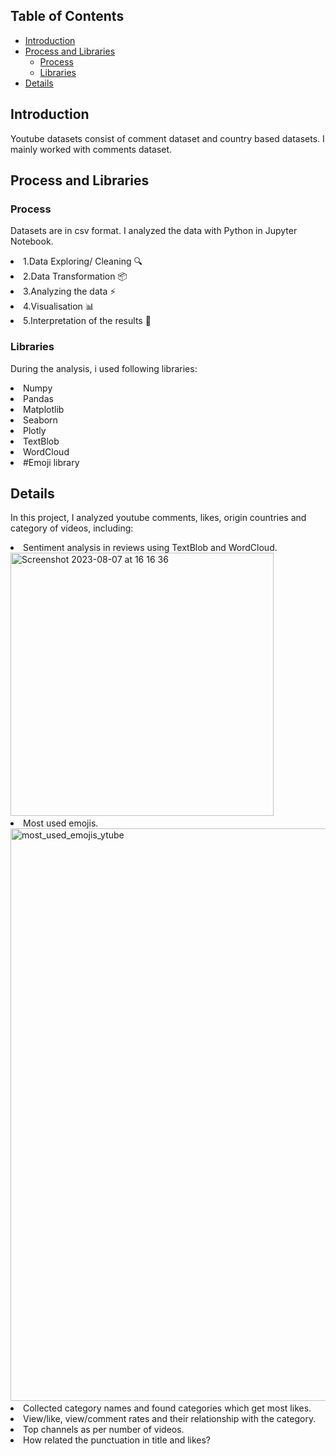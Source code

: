## Table of Contents
- [Introduction](#introduction)
- [Process and Libraries](#Process-and-libraries)
  - [Process](#Process)
  - [Libraries](#Libraries)
- [Details](#details)


## Introduction
Youtube datasets consist of comment dataset and country based datasets. I mainly worked with comments dataset.

## Process and Libraries
### Process
Datasets are in csv format. I analyzed the data with Python in Jupyter Notebook.
 <li> 1.Data Exploring/ Cleaning 🔍
 <li> 2.Data Transformation 📦
 <li> 3.Analyzing the data ⚡️
 <li> 4.Visualisation 📊
 <li> 5.Interpretation of the results 🧠

### Libraries
During the analysis, i used following libraries:

<li>Numpy              
<li>Pandas            
<li>Matplotlib         
<li>Seaborn
<li>Plotly
<li>TextBlob
<li>WordCloud
<li> #Emoji library

## Details

In this project, I analyzed youtube comments, likes, origin countries and category of videos, including:
<li> Sentiment analysis in reviews using TextBlob and WordCloud.

  <img width="421" alt="Screenshot 2023-08-07 at 16 16 36" src="https://github.com/lilalayla/Data_Analysis_Projects/assets/126274626/b4d9493f-f55f-44aa-a5a9-0f33a50af3d1">

  
<li> Most used emojis.

  <img width="916" alt="most_used_emojis_ytube" src="https://github.com/lilalayla/Data_Analysis_Projects/assets/126274626/907f6d9b-605c-4aa1-8288-14aa8ed0d151">

<li> Collected category names and found categories which get most likes.
<li> View/like, view/comment rates and their relationship with the category.
<li> Top channels as per number of videos.
<li> How related the punctuation in title and likes?


